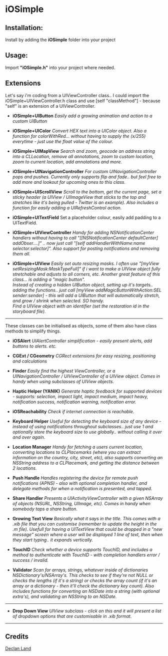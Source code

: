 # iOSimple

## Installation:
Install by adding the **iOSimple** folder into your project

## Usage:

Import **"iOSimple.h"** into your project where needed.

## Extensions

Let's say i'm coding from a UIViewController class.. I could import the iOSimple+UIViewController.h class and use [self "classMethod"] - because "self" is an extension of a UIViewController.

- **iOSimple+UIButton**
*Easily add a growing animation and action to a custom UIButton*

- **iOSimple+UIColor**
*Convert HEX text into a UIColor object. Also a function for colorWithRed... without having to supply the (x/255) everytime - just use the float value of the colour.*

- **iOSimple+UIMapView**
*Search and zoom, geocode an address string into a CLLocation, remove all annotations, zoom to custom location, zoom to current location, add annotations and more.*

- **iOSimple+UINavigationController**
*For custom UINavigationController pops and pushes. Currently only supports flip and fade.. but feel free to add more and lookout for upcoming ones to this class.*

- **iOSimple+UIScrollView**
*Scroll to the bottom, get the current page, set a sticky header (a UIView / UIImageView that sticks to the top and stretches like it's being pulled - Twitter is an example). Also includes a function for easily adding a UIRefreshControl action.*

- **iOSimple+UITextField**
Set a placeholder colour, easily add padding to a UITextField.

- **iOSimple+UIViewController**
*Handy for adding NSNotificationCenter handlers without having to call "[[NSNotificationCenter defaultCenter] addObser....]" .. now just call "[self addHandlerWithName:name selector:selector]". Also support for posting notifications and removing them all.*

- **iOSimple+UIView**
*Easily set auto resizing masks. I often use "[myView setResizingMask:MaskTypeFull]" if i want to make a UIView object fully stretchable and adjusts to all corners, etc. Another great feature of this class... is adding a "magic button".<br>
Instead of creating a hidden UIButton object, setting up it's targets.. adding the functions.. just call [myView addMagicButtonWithAction:SEL sender:sender] - this will add a UIButton that will automatically stretch, and grow / shrink when selected. SO handy.<br>
Find a UIView object with an identifier (set the restoration id in the storyboard file).*

<hr>

These classes can be initialised as objects, some of them also have class methods to simplify things.

-  **iOSAlert**
*UIAlertController simplification - easily present alerts, add buttons to alerts. etc.*

- **CGExt / CGeometry**
*CGRect extensions for easy resizing, positioning and calculations*

- **Finder**
*Easily find the highest ViewController, or a UINavigationController / UIViewController of a UIView object. Comes in handy when using subclasses of UIView objects.*

- **Haptic Helper (YANIK)**
*Generate haptic feedback for supported devices - supports: selection, impact light, impact medium, impact heavy, notification success, notification warning, notification error.*

- **iOSReachability**
*Check if internet connection is reachable.*

- **Keyboard Helper**
*Useful for detecting the keyboard size of any device - instead of using notifications throughout subclasses.. just use 1 and optionally store the keyboard size to use globally.. without calling it over and over again.*

- **Location Manager**
*Handy for fetching a users current location, converting locations to CLPlacemarks (where you can extract information on the country, city, street, etc), also supports converting an NSString address to a CLPlacemark, and getting the distance between 2 locations.*

- **Push Handle**
*Handles registering the device for remote push notifications (APNS) - also with optional completion handler, and delegate methods for when a notification is presented, and tapped.*

- **Share Handler**
*Presents a UIActivityViewController with a given NSArray of objects (NSURL, NSString, UIImage, etc). Comes in handy when somebody taps a share button.*

- **Growing Text View**
*Basically what it says in the title. This comes with a .xib file that you can customise (remember to update the height in the .m file). Usefull for having a UITextView that could be dropped in a "new message" screen where a user will be displayed 1 line of text, then when they start typing.. it expands vertically.*

- **TouchID**
*Check whether a device supports TouchID, and includes a method to authenticate with TouchID - with completion handlers error / success / invalid.*

- **Validator**
*Scan for arrays, strings, whatever inside of dictionaries NSDictionary's/NSArray's. This checks to see if they're not NULL or checks the lengths (if it's a string) or checks the array count (if it's an array or a dictionary - then it'll check the dictionary key count). Also includes functions for converting an NSDate into a string (with optional extra's), and validating an NSString to an NSDate.*

<hr>

- **Drop Down View**
*UIView subclass - click on this and it will present a list of dropdown options that are customisable in .xib format.*

<hr>

## Credits
<a href="https://github.com/iosdec">Declan Land</a>
